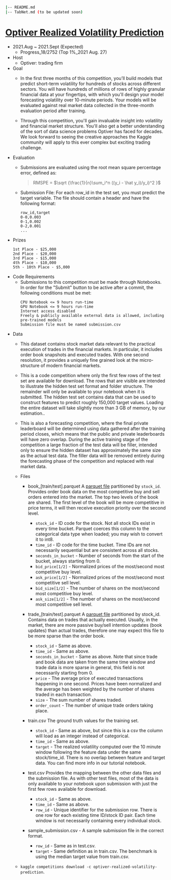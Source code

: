 <!-- ![SIIM-COVID19 Github Banner](https://user-images.githubusercontent.com/58493928/128546381-97883f11-a61a-411e-8497-3471d0aed890.png) -->

```bash
|-- README.md
|-- TabNet.md (to be updated soon)
```

# [Optiver Realized Volatility Prediction](https://www.kaggle.com/c/optiver-realized-volatility-prediction/overview/description)
- 2021.Aug ~ 2021.Sept (Expected)
  - Progress_18/2752 (Top 1%_2021 Aug. 27)
- Host
  - Optiver: trading firm
- Goal
  - In the first three months of this competition, you’ll build models that predict short-term volatility for hundreds of stocks across different sectors. You will have hundreds of millions of rows of highly granular financial data at your fingertips, with which you'll design your model forecasting volatility over 10-minute periods. Your models will be evaluated against real market data collected in the three-month evaluation period after training.

  - Through this competition, you'll gain invaluable insight into volatility and financial market structure. You'll also get a better understanding of the sort of data science problems Optiver has faced for decades. We look forward to seeing the creative approaches the Kaggle community will apply to this ever complex but exciting trading challenge. 
- Evaluation
  - Submissions are evaluated using the root mean square percentage error, defined as:   
    > RMSPE = $\sqrt {\frac{1}{n}\sum_i^n ((y_i - \hat y_i)/y_i)^2 }$ 

  - Submission File: For each row_id in the test set, you must predict the target variable. The file should contain a header and have the following format:
    ```
    row_id,target
    0-0,0.003
    0-1,0.002
    0-2,0.001
    ...
    ```
- Prizes
    ```
    1st Place - $25,000
	2nd Place - $20,000
	3rd Place - $15,000
	4th Place - $10,000
	5th - 10th Place - $5,000
    ```
- Code Requirements
  - Submissions to this competition must be made through Notebooks. In order for the "Submit" button to be active after a commit, the following conditions must be met:
    ```
    CPU Notebook <= 9 hours run-time
    GPU Notebook <= 9 hours run-time
    Internet access disabled
    Freely & publicly available external data is allowed, including pre-trained models
    Submission file must be named submission.csv
    ```
- Data
  - This dataset contains stock market data relevant to the practical execution of trades in the financial markets. In particular, it includes order book snapshots and executed trades. With one second resolution, it provides a uniquely fine grained look at the micro-structure of modern financial markets.

  - This is a code competition where only the first few rows of the test set are available for download. The rows that are visible are intended to illustrate the hidden test set format and folder structure. The remainder will only be available to your notebook when it is submitted. The hidden test set contains data that can be used to construct features to predict roughly 150,000 target values. Loading the entire dataset will take slightly more than 3 GB of memory, by our estimation..

  - This is also a forecasting competition, where the final private leaderboard will be determined using data gathered after the training period closes, which means that the public and private leaderboards will have zero overlap. During the active training stage of the competition a large fraction of the test data will be filler, intended only to ensure the hidden dataset has approximately the same size as the actual test data. The filler data will be removed entirely during the forecasting phase of the competition and replaced with real market data.
  - Files
    - book_[train/test].parquet A [parquet file](https://arrow.apache.org/docs/python/parquet.html) partitioned by `stock_id`. Provides order book data on the most competitive buy and sell orders entered into the market. The top two levels of the book are shared. The first level of the book will be more competitive in price terms, it will then receive execution priority over the second level.
		
		* `stock_id` - ID code for the stock. Not all stock IDs exist in every time bucket. Parquet coerces this column to the categorical data type when loaded; you may wish to convert it to int8.
		* `time_id` - ID code for the time bucket. Time IDs are not necessarily sequential but are consistent across all stocks.
		* `seconds_in_bucket` - Number of seconds from the start of the bucket, always starting from 0.
		* `bid_price[1/2]` - Normalized prices of the most/second most competitive buy level.
		* `ask_price[1/2]` - Normalized prices of the most/second most competitive sell level.
		* `bid_size[1/2]` - The number of shares on the most/second most competitive buy level.
		* `ask_size[1/2]` - The number of shares on the most/second most competitive sell level.
	- trade_[train/test].parquet A [parquet file](https://arrow.apache.org/docs/python/parquet.html) partitioned by stock_id. Contains data on trades that actually executed. Usually, in the market, there are more passive buy/sell intention updates (book updates) than actual trades, therefore one may expect this file to be more sparse than the order book.
    	* `stock_id` - Same as above.
		* `time_id` - Same as above.
		* `seconds_in_bucket` - Same as above. Note that since trade and book data are taken from the same time window and trade data is more sparse in general, this field is not necessarily starting from 0.
		* `price` - The average price of executed transactions happening in one second. Prices have been normalized and the average has been weighted by the number of shares traded in each transaction.
		* `size` - The sum number of shares traded.
		* `order_count` - The number of unique trade orders taking place.
	- train.csv The ground truth values for the training set.
		* `stock_id` - Same as above, but since this is a csv the column will load as an integer instead of categorical.
		* `time_id` - Same as above.
		* `target` - The realized volatility computed over the 10 minute window following the feature data under the same stock/time_id. There is no overlap between feature and target data. You can find more info in our tutorial notebook.
	- test.csv Provides the mapping between the other data files and the submission file. As with other test files, most of the data is only available to your notebook upon submission with just the first few rows available for download.
		* `stock_id` - Same as above.
		* `time_id` - Same as above.
		* `row_id` - Unique identifier for the submission row. There is one row for each existing time ID/stock ID pair. Each time window is not necessarily containing every individual stock.
	- sample_submission.csv - A sample submission file in the correct format.
		* `row_id` - Same as in test.csv.
		* `target` - Same definition as in train.csv. The benchmark is using the median target value from train.csv.
  - `kaggle competitions download -c optiver-realized-volatility-prediction`.

